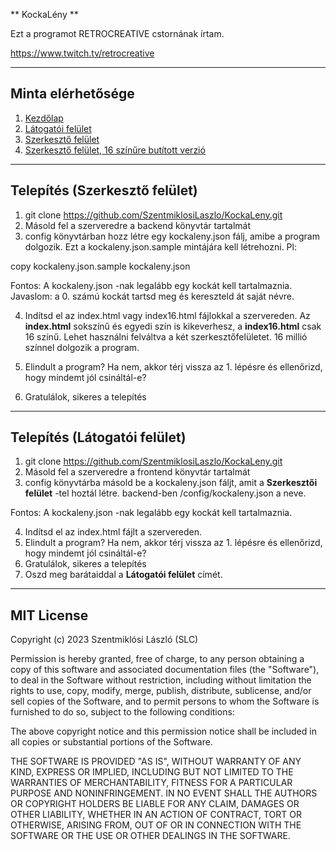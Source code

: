 ** KockaLény **

Ezt a programot RETROCREATIVE cstornának írtam.

https://www.twitch.tv/retrocreative

---

## Minta elérhetősége

1. [Kezdőlap](http://slc.hu/kockaleny/)
2. [Látogatói felület](http://slc.hu/kockaleny/frontend/)
3. [Szerkesztő felület](http://slc.hu/kockaleny/backend/)
4. [Szerkesztő felület, 16 színűre butított verzió](http://slc.hu/kockaleny/backend/index16.html)

---

## Telepítés (Szerkesztő felület)

1. git clone https://github.com/SzentmiklosiLaszlo/KockaLeny.git
2. Másold fel a szerveredre a backend könyvtár tartalmát
3. config könyvtárban hozz létre egy kockaleny.json fálj, amibe a program dolgozik. Ezt a kockaleny.json.sample mintájára kell létrehozni. Pl:

copy kockaleny.json.sample kockaleny.json

Fontos: A kockaleny.json -nak legalább egy kockát kell tartalmaznia. Javaslom: a 0. számú kockát tartsd meg és kereszteld át saját névre.

4. Indítsd el az index.html vagy index16.html fájlokkal a szervereden. Az **index.html** sokszínű és egyedi szín is kikeverhesz, a **index16.html** csak 16 színű. Lehet használni felváltva a két szerkesztőfelületet. 16 millió színnel dolgozik a program.

5. Elindult a program? Ha nem, akkor térj vissza az 1. lépésre és ellenőrizd, hogy mindemt jól csináltál-e?
6. Gratulálok, sikeres a telepítés

---

## Telepítés (Látogatói felület)

1. git clone https://github.com/SzentmiklosiLaszlo/KockaLeny.git
2. Másold fel a szerveredre a frontend könyvtár tartalmát
3. config könyvtárba másold be a kockaleny.json fáljt, amit a **Szerkesztői felület** -tel hoztál létre. backend-ben /config/kockaleny.json a neve.

Fontos: A kockaleny.json -nak legalább egy kockát kell tartalmaznia.

4. Indítsd el az index.html fájlt a szervereden.
5. Elindult a program? Ha nem, akkor térj vissza az 1. lépésre és ellenőrizd, hogy mindemt jól csináltál-e?
6. Gratulálok, sikeres a telepítés
7. Oszd meg barátaiddal a **Látogatói felület** címét.

---

## MIT License

Copyright (c) 2023 Szentmiklósi László (SLC)

Permission is hereby granted, free of charge, to any person obtaining a copy
of this software and associated documentation files (the "Software"), to deal
in the Software without restriction, including without limitation the rights
to use, copy, modify, merge, publish, distribute, sublicense, and/or sell
copies of the Software, and to permit persons to whom the Software is
furnished to do so, subject to the following conditions:

The above copyright notice and this permission notice shall be included in all
copies or substantial portions of the Software.

THE SOFTWARE IS PROVIDED "AS IS", WITHOUT WARRANTY OF ANY KIND, EXPRESS OR
IMPLIED, INCLUDING BUT NOT LIMITED TO THE WARRANTIES OF MERCHANTABILITY,
FITNESS FOR A PARTICULAR PURPOSE AND NONINFRINGEMENT. IN NO EVENT SHALL THE
AUTHORS OR COPYRIGHT HOLDERS BE LIABLE FOR ANY CLAIM, DAMAGES OR OTHER
LIABILITY, WHETHER IN AN ACTION OF CONTRACT, TORT OR OTHERWISE, ARISING FROM,
OUT OF OR IN CONNECTION WITH THE SOFTWARE OR THE USE OR OTHER DEALINGS IN THE
SOFTWARE.